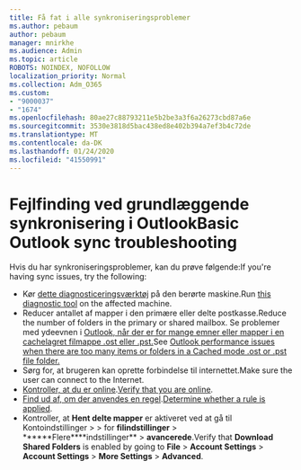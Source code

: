 ```yaml
---
title: Få fat i alle synkroniseringsproblemer
ms.author: pebaum
author: pebaum
manager: mnirkhe
ms.audience: Admin
ms.topic: article
ROBOTS: NOINDEX, NOFOLLOW
localization_priority: Normal
ms.collection: Adm_O365
ms.custom:
- "9000037"
- "1674"
ms.openlocfilehash: 80ae27c88793211e5b2be3a3f6a26273cbd87a6e
ms.sourcegitcommit: 3530e3818d5bac438ed8e402b394a7ef3b4c72de
ms.translationtype: MT
ms.contentlocale: da-DK
ms.lasthandoff: 01/24/2020
ms.locfileid: "41550991"
---
```

# <a name="basic-outlook-sync-troubleshooting"></a><span data-ttu-id="2e398-102">Fejlfinding ved grundlæggende synkronisering i Outlook</span><span class="sxs-lookup"><span data-stu-id="2e398-102">Basic Outlook sync troubleshooting</span></span>

<span data-ttu-id="2e398-103">Hvis du har synkroniseringsproblemer, kan du prøve følgende:</span><span class="sxs-lookup"><span data-stu-id="2e398-103">If you're having sync issues, try the following:</span></span>

- <span data-ttu-id="2e398-104">Kør [dette diagnosticeringsværktøj](https://aka.ms/sara-outlooksendreceive) på den berørte maskine.</span><span class="sxs-lookup"><span data-stu-id="2e398-104">Run [this diagnostic tool](https://aka.ms/sara-outlooksendreceive) on the affected machine.</span></span>
- <span data-ttu-id="2e398-105">Reducer antallet af mapper i den primære eller delte postkasse.</span><span class="sxs-lookup"><span data-stu-id="2e398-105">Reduce the number of folders in the primary or shared mailbox.</span></span> <span data-ttu-id="2e398-106">Se problemer med ydeevnen i [Outlook, når der er for mange emner eller mapper i en cachelagret filmappe .ost eller .pst.](https://support.microsoft.com/help/2768656/outlook-performance-issues-when-there-are-too-many-items-or-folders-in)</span><span class="sxs-lookup"><span data-stu-id="2e398-106">See [Outlook performance issues when there are too many items or folders in a Cached mode .ost or .pst file folder.](https://support.microsoft.com/help/2768656/outlook-performance-issues-when-there-are-too-many-items-or-folders-in)</span></span>
- <span data-ttu-id="2e398-107">Sørg for, at brugeren kan oprette forbindelse til internettet.</span><span class="sxs-lookup"><span data-stu-id="2e398-107">Make sure the user can connect to the Internet.</span></span> 
- <span data-ttu-id="2e398-108">[Kontroller, at du er online](https://support.office.com/article/2460e4a8-16c7-47fc-b204-b1549275aac9).</span><span class="sxs-lookup"><span data-stu-id="2e398-108">[Verify that you are online](https://support.office.com/article/2460e4a8-16c7-47fc-b204-b1549275aac9).</span></span>
- <span data-ttu-id="2e398-109">[Find ud af, om der anvendes en regel](https://support.office.com/article/C24F5DEA-9465-4DF4-AD17-A50704D66C59).</span><span class="sxs-lookup"><span data-stu-id="2e398-109">[Determine whether a rule is applied](https://support.office.com/article/C24F5DEA-9465-4DF4-AD17-A50704D66C59).</span></span>
- <span data-ttu-id="2e398-110">Kontroller, at **Hent delte mapper** er aktiveret ved at gå til Kontoindstillinger >  > for **filindstillinger** > \*\*\*\*\*\*Flere\*\*\*\*indstillinger\*\* > **avancerede**.</span><span class="sxs-lookup"><span data-stu-id="2e398-110">Verify that **Download Shared Folders** is enabled by going to **File** > **Account Settings** > **Account Settings** > **More Settings** > **Advanced**.</span></span>
